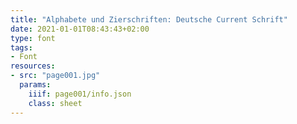 ```yaml
---
title: "Alphabete und Zierschriften: Deutsche Current Schrift"
date: 2021-01-01T08:43:43+02:00
type: font
tags:
- Font
resources:
- src: "page001.jpg"
  params:
    iiif: page001/info.json
    class: sheet
---
```

